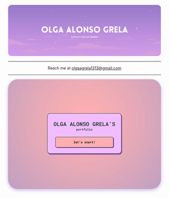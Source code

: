 <p align="center">
  <img src="https://raw.githubusercontent.com/binbingus/binbingus/main/Olga Alonso Grela.png" alt="Banner" width="800" style="border-radius: 12px;" />
</p>

---

<p align="center" style="font-size: 0.8rem; margin-top: 0;">
  Reach me at <a href="mailto:olgaagrela1313@gmail.com">olgaagrela1313@gmail.com</a>
</p>

---

<p align="center">
  <a href="https://binbingus.github.io/portfolio" target="_blank" rel="noopener">
    <img src="https://raw.githubusercontent.com/binbingus/portfolio/main/docs/img/preview.png" alt="Portfolio Preview" width="600" style="border-radius: 2rem; box-shadow: 0 4px 12px rgba(126, 87, 194, 0.4);" />
  </a>
</p>
